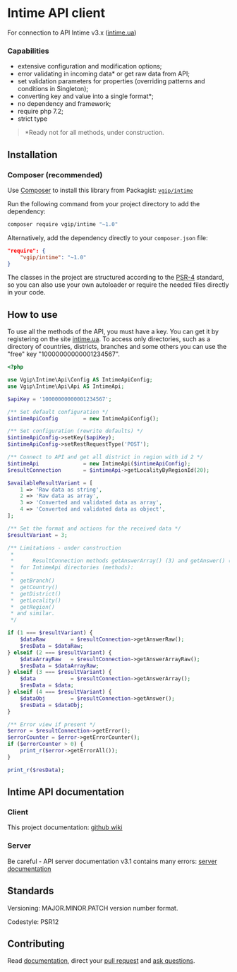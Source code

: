 # Intime API client

For connection to API Intime v3.x ([intime.ua](https://intime.ua))

### Capabilities
- extensive configuration and modification options;
- error validating in incoming data* or get raw data from API;
- set validation parameters for properties (overriding patterns and conditions in Singleton);
- converting key and value into a single format*;
- no dependency and framework;
- require php 7.2;
- strict type

> *Ready not for all methods, under construction.

## Installation

### Composer (recommended)

Use [Composer](https://getcomposer.org) to install this library from Packagist:
[`vgip/intime`](https://packagist.org/packages/vgip/intime)

Run the following command from your project directory to add the dependency:

```sh
composer require vgip/intime "~1.0"
```

Alternatively, add the dependency directly to your `composer.json` file:

```json
"require": {
    "vgip/intime": "~1.0"
}
```

The classes in the project are structured according to the
[PSR-4](http://www.php-fig.org/psr/psr-4/) standard, so you can also use your
own autoloader or require the needed files directly in your code.

## How to use

To use all the methods of the API, you must have a key. 
You can get it by registering on the site [intime.ua](https://intime.ua).
To access only directories, such as a directory of countries, districts, branches and some others 
you can use the "free" key "10000000000001234567".


```php
<?php

use Vgip\Intime\Api\Config AS IntimeApiConfig;
use Vgip\Intime\Api\Api AS IntimeApi;

$apiKey = '10000000000001234567';

/** Set default configuration */
$intimeApiConfig        = new IntimeApiConfig();

/** Set configuration (rewrite defaults) */
$intimeApiConfig->setKey($apiKey);
$intimeApiConfig->setRestRequestType('POST');

/** Connect to API and get all district in region with id 2 */
$intimeApi              = new IntimeApi($intimeApiConfig);
$resultConnection       = $intimeApi->getLocalityByRegionId(20);

$availableResultVariant = [
    1 => 'Raw data as string',
    2 => 'Raw data as array',
    3 => 'Converted and validated data as array',
    4 => 'Converted and validated data as object',
];

/** Set the format and actions for the received data */
$resultVariant = 3;

/** Limitations - under construction 
 * 
 *      ResultConnection methods getAnswerArray() (3) and getAnswer() (4) are available only 
 *  for IntimeApi directories (methods):
 * 
 *  getBranch()
 *  getCountry()
 *  getDistrict()
 *  getLocality()
 *  getRegion()
 * and similar.
 */

if (1 === $resultVariant) {
    $dataRaw        = $resultConnection->getAnswerRaw();
    $resData = $dataRaw;
} elseif (2 === $resultVariant) {
    $dataArrayRaw   = $resultConnection->getAnswerArrayRaw();
    $resData = $dataArrayRaw;
} elseif (3 === $resultVariant) {
    $data           = $resultConnection->getAnswerArray();
    $resData = $data;
} elseif (4 === $resultVariant) {
    $dataObj        = $resultConnection->getAnswer();
    $resData = $dataObj;
}

/** Error view if present */
$error = $resultConnection->getError();
$errorCounter = $error->getErrorCounter();
if ($errorCounter > 0) {
    print_r($error->getErrorAll());
}

print_r($resData);

```


## Intime API documentation

### Client 
This project documentation: [github wiki](https://github.com/vgip/Intime/wiki)

### Server
Be careful - API server documentation v3.1 contains many errors: [server documentation](https://intime.ua/ru-api)


## Standards

Versioning: MAJOR.MINOR.PATCH version number format.

Codestyle: PSR12


## Contributing

Read [documentation](https://github.com/vgip/Intime/wiki), direct your [pull request](https://github.com/vgip/Intime/pulls) and [ask questions](https://github.com/vgip/Intime/issues).
